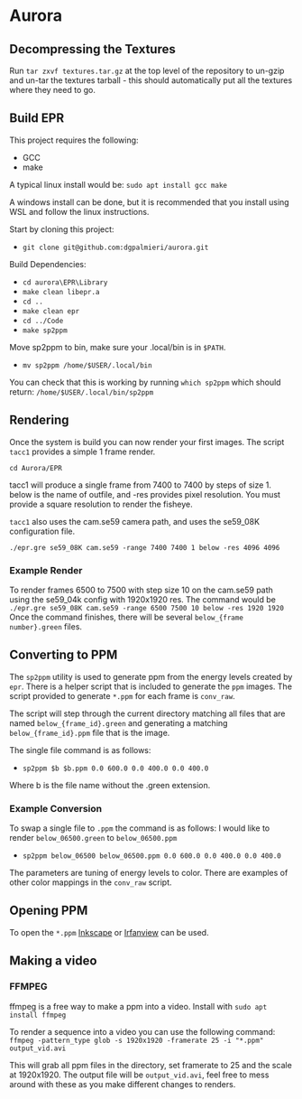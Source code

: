 # Aurora

## Decompressing the Textures

Run `tar zxvf textures.tar.gz` at the top level of the repository to un-gzip and
un-tar the textures tarball - this should automatically put all the textures
where they need to go.

## Build EPR

This project requires the following:

- GCC
- make

A typical linux install would be:
`sudo apt install gcc make`

A windows install can be done, but it is recommended that you install using WSL
and follow the linux instructions.

Start by cloning this project:

- `git clone git@github.com:dgpalmieri/aurora.git`

Build Dependencies:

- `cd aurora\EPR\Library`
- `make clean libepr.a`
- `cd ..`
- `make clean epr`
- `cd ../Code`
- `make sp2ppm`

Move sp2ppm to bin, make sure your .local/bin is in `$PATH`.

- `mv sp2ppm /home/$USER/.local/bin`

You can check that this is working by running `which sp2ppm` which should return:
`/home/$USER/.local/bin/sp2ppm`

## Rendering

Once the system is build you can now render your first images.
The script `tacc1` provides a simple 1 frame render.

`cd Aurora/EPR`

tacc1 will produce a single frame from 7400 to 7400 by steps of size 1. below is
the name of outfile, and -res provides pixel resolution. You must provide a
square resolution to render the fisheye.

`tacc1` also uses the cam.se59 camera path, and uses the se59_08K configuration file.

`./epr.gre se59_08K cam.se59 -range 7400 7400 1 below -res 4096 4096`

### Example Render

To render frames 6500 to 7500 with step size 10 on the cam.se59 path using
the se59_04k config with 1920x1920 res. The command would be
`./epr.gre se59_08K cam.se59 -range 6500 7500 10 below -res 1920 1920`
Once the command finishes, there will be several `below_{frame number}.green`
files.

## Converting to PPM

The `sp2ppm` utility is used to generate ppm from the energy levels created by
`epr`. There is a helper script that is included to generate the `ppm` images.
The script provided to generate `*.ppm` for each frame is `conv_raw`.

The script will step through the current directory matching all files that are
named `below_{frame_id}.green` and generating a matching `below_{frame_id}.ppm`
file that is the image.

The single file command is as follows:

- `sp2ppm $b $b.ppm 0.0 600.0 0.0 400.0 0.0 400.0`

Where b is the file name without the .green extension.

### Example Conversion

To swap a single file to `.ppm` the command is as follows:
I would like to render `below_06500.green` to `below_06500.ppm`

- `sp2ppm below_06500 below_06500.ppm 0.0 600.0 0.0 400.0 0.0 400.0`

The parameters are tuning of energy levels to color. There are examples of other
color mappings in the `conv_raw` script.

## Opening PPM

To open the `*.ppm` [Inkscape](https://inkscape.org/) or
[Irfanview](https://www.irfanview.com/) can be used.

## Making a video

### FFMPEG

ffmpeg is a free way to make a ppm into a video.
Install with `sudo apt install ffmpeg`

To render a sequence into a video you can use the following command:
`ffmpeg -pattern_type glob -s 1920x1920 -framerate 25 -i "*.ppm" output_vid.avi`

This will grab all ppm files in the directory, set framerate to 25 and the scale
at 1920x1920. The output file will be `output_vid.avi`, feel free to mess around
with these as you make different changes to renders.

